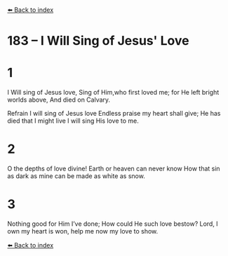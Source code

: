 [⬅️ Back to index](../README.md)

# 183 – I Will Sing of Jesus' Love


# 1
I Will sing of Jesus love,
Sing of Him,who first loved me;
for He left bright worlds above,
And died on Calvary.

Refrain
I will sing of Jesus love
Endless praise my heart shall give;
He has died that I might live
I will sing His love to me.

# 2
O the depths of love divine!
Earth or heaven can never know
How that sin as dark as mine
can be made as white as snow.

# 3
Nothing good for Him I’ve done;
How could He such love bestow?
Lord, I own my heart is won,
help me now my love to show.

[⬅️ Back to index](../README.md)
